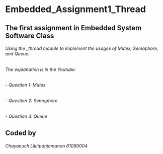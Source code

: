 # Embedded_Assignment1_Thread
## The first assignment in Embedded System Software Class

###### Using the _thread module to implement the usages of Mutex, Semaphore, and Queue.
###### The explanation is in the Youtube: 
###### - Question 1: Mutex 
###### - Question 2: Semaphore 
###### - Question 3: Queue 

## Coded by 
###### Chayanuch Likitpanjamanon 61090004
